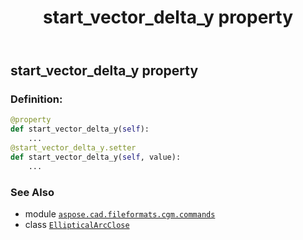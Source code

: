 ﻿---
title: start_vector_delta_y property
second_title: Aspose.CAD for Python via .NET API References
description: 
type: docs
weight: 150
url: /python-net/aspose.cad.fileformats.cgm.commands/ellipticalarcclose/start_vector_delta_y/
is_root: false
---

## start_vector_delta_y property

### Definition:
```python
@property
def start_vector_delta_y(self):
    ...
@start_vector_delta_y.setter
def start_vector_delta_y(self, value):
    ...
```

### See Also
* module [`aspose.cad.fileformats.cgm.commands`](../../)
* class [`EllipticalArcClose`](/cad/python-net/aspose.cad.fileformats.cgm.commands/ellipticalarcclose)
